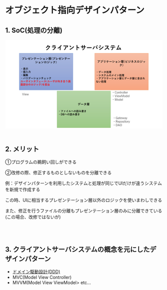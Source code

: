# オブジェクト指向デザインパターン

## 1. SoC(処理の分離)
![クライアントサーバシステム](./クライアントサーバシステム参考.png)
<br></br>

## 2. メリット
<P>①プログラムの鵜飼い回しができる</p>
<p>②改修の際、修正するものとしないものを分離できる</p>
<p>例：デザインパターンを利用したシステムと処理が同じでUIだけが違うシステムを新規で作成する</p>
<p>この時、UIに相当するプレゼンテーション層以外のロジックを使いまわしできる</p>
<p>また、修正を行うファイルの分離もプレゼンテーション層のみに分離できている(この場合、改修ではないが)</p>
<br></br>

## 3. クライアントサーバシステムの概念を元にしたデザインパターン
- [ドメイン駆動設計(DDD)](https://qiita.com/ynstkt/items/7379062743bdec2df6e3)
- MVC(Model View Controller)
- MVVM(Model View ViewModel> etc...
